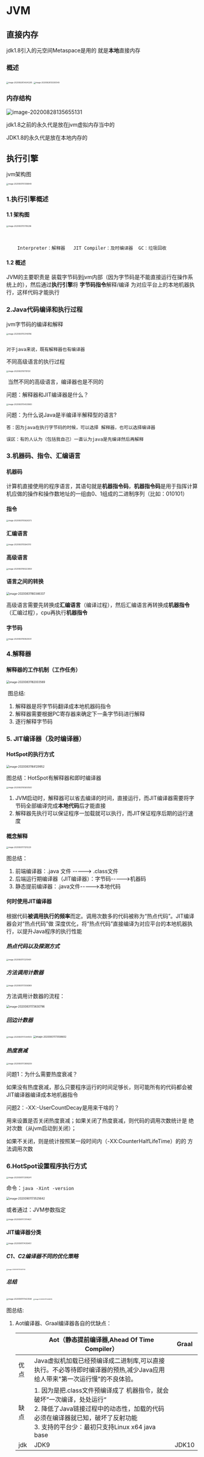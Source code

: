 # JVM



## 直接内存

jdk1.8引入的元空间Metaspace是用的 就是**本地**直接内存

### 概述

<img src="https://zhaozihui-typro.oss-cn-beijing.aliyuncs.com/typora/20200828134258.png" alt="image-20200828134243295" style="zoom:33%;" />

<img src="https://zhaozihui-typro.oss-cn-beijing.aliyuncs.com/typora/20200828135406.png" alt="image-20200828135350549" style="zoom:33%;" />

### 内存结构

![image-20200828135655131](https://zhaozihui-typro.oss-cn-beijing.aliyuncs.com/typora/20200831164141.png)

jdk1.8之前的永久代是放在jvm虚拟内存当中的

JDK1.8的永久代是放在本地内存的

## 执行引擎

jvm架构图

<img src="https://zhaozihui-typro.oss-cn-beijing.aliyuncs.com/typora/20200831164142.png" alt="image-20200831151358849" style="zoom:33%;" />



### 1.执行引擎概述

#### 1.1 架构图

<img src="https://zhaozihui-typro.oss-cn-beijing.aliyuncs.com/typora/20200831164143.png" alt="image-20200831151706296" style="zoom:33%;" />

​						

```
	Interpreter：解释器   JIT Compiler：及时编译器  GC：垃圾回收
```



#### 1.2 概述

JVM的主要职责是 装载字节码到jvm内部（因为字节码是不能直接运行在操作系统上的），然后通过**执行引擎**将 **字节码指令**解释/编译 为对应平台上的本地机器执行，这样代码才能执行









### 2.Java代码编译和执行过程

jvm字节码的编译和解释

<img src="https://zhaozihui-typro.oss-cn-beijing.aliyuncs.com/typora/20200831164144.png" alt="image-20200831153749786" style="zoom:33%;" />

```
																									对于java来说，既有解释器也有编译器
```

不同高级语言的执行过程

<img src="https://zhaozihui-typro.oss-cn-beijing.aliyuncs.com/typora/20200831164145.png" alt="image-20200831161110130" style="zoom:33%;" />

​																				当然不同的高级语言，编译器也是不同的



问题：解释器和JIT编译器是什么？

<img src="https://zhaozihui-typro.oss-cn-beijing.aliyuncs.com/typora/20200831164146.png" alt="image-20200831154020883" style="zoom: 33%;" />

问题：为什么说Java是半编译半解释型的语言?

```
答：因为java在执行字节码的时候，可以选择 解释器，也可以选择编译器

误区：有的人认为（包括我自己）一直认为java是先编译然后再解释
```



### 3.机器码、指令、汇编语言

#### 机器码

计算机直接使用的程序语言，其语句就是**机器指令码**，**机器指令码**是用于指挥计算机应做的操作和操作数地址的一组由0、1组成的二进制序列（比如：010101）

#### 指令

<img src="https://zhaozihui-typro.oss-cn-beijing.aliyuncs.com/typora/20200831164147.png" alt="image-20200831155626373" style="zoom: 33%;" />

#### 汇编语言

<img src="https://zhaozihui-typro.oss-cn-beijing.aliyuncs.com/typora/20200831164148.png" alt="image-20200831155843110" style="zoom: 33%;" />

#### 高级语言

<img src="https://zhaozihui-typro.oss-cn-beijing.aliyuncs.com/typora/20200831164149.png" alt="image-20200831160223659" style="zoom: 33%;" />

#### 语言之间的转换

<img src="https://zhaozihui-typro.oss-cn-beijing.aliyuncs.com/typora/20200831164150.png" alt="image-20200831160346337" style="zoom:50%;" />

高级语言需要先转换成**汇编语言**（编译过程），然后汇编语言再转换成**机器指令**（汇编过程），cpu再执行**机器指令**

#### 字节码

<img src="https://zhaozihui-typro.oss-cn-beijing.aliyuncs.com/typora/20200831164151.png" alt="image-20200831160829331" style="zoom:33%;" />



### 4.解释器

#### 解释器的工作机制（工作任务）

<img src="https://zhaozihui-typro.oss-cn-beijing.aliyuncs.com/typora/20200831164152.png" alt="image-20200831162003569" style="zoom:50%;" />

​	图总结:

1. 解释器是将字节码翻译成本地机器码指令
2. 解释器需要根据PC寄存器来确定下一条字节码进行解释
3. 逐行解释字节码



### 5. JIT编译器（及时编译器）



#### HotSpot的执行方式

<img src="https://zhaozihui-typro.oss-cn-beijing.aliyuncs.com/typora/20200831164153.png" alt="image-20200831164129952" style="zoom:50%;" />

图总结：HotSpot有解释器和即时编译器

<img src="https://zhaozihui-typro.oss-cn-beijing.aliyuncs.com/typora/20200916155849.png" alt="image-20200831165650560" style="zoom: 33%;" />

1. JVM启动时，解释器可以省去编译的时间，直接运行，而JIT编译器需要将字节码全部编译完成**本地代码**后才能直接
2. 解释器先执行可以保证程序一加载就可以执行，而JIT保证程序后期的运行速度



#### 概念解释

<img src="https://zhaozihui-typro.oss-cn-beijing.aliyuncs.com/typora/20200916155850.png" alt="image-20200831171210229" style="zoom:33%;" />

 图总结：

1. 前端编译器：.java 文件 -----> .class文件
2. 后端运行期编译器（JIT编译器）：字节码----->机器码
3. 静态提前编译器：.java文件----->本地代码



#### 何时使用JIT编译器

​		根据代码**被调用执行的频率**而定。调用次数多的代码被称为“热点代码”。JIT编译器会对“热点代码”做 深度优化，将“热点代码”直接编译为对应平台的本地机器执行，以提升Java程序的执行性能

##### 热点代码以及探测方式

<img src="https://zhaozihui-typro.oss-cn-beijing.aliyuncs.com/typora/20200916155851.png" alt="image-20200831172210491" style="zoom:33%;" />

 

##### 方法调用计数器

<img src="https://zhaozihui-typro.oss-cn-beijing.aliyuncs.com/typora/20200916155852.png" alt="image-20200831173556969" style="zoom:33%;" />

方法调用计数器的流程：

<img src="https://zhaozihui-typro.oss-cn-beijing.aliyuncs.com/typora/20200916155853.png" alt="image-20200831173630796" style="zoom:50%;" />

##### 回边计数器

<img src="https://zhaozihui-typro.oss-cn-beijing.aliyuncs.com/typora/20200916155854.png" alt="image-20200831173344503" style="zoom:33%;" />



<img src="https://zhaozihui-typro.oss-cn-beijing.aliyuncs.com/typora/20200916155855.png" alt="image-20200831173508602" style="zoom:43%;" />

##### 热度衰减

<img src="https://zhaozihui-typro.oss-cn-beijing.aliyuncs.com/typora/20200916155856.png" alt="image-20200831172808209" style="zoom: 33%;" />

问题1：为什么需要热度衰减？

如果没有热度衰减，那么只要程序运行的时间足够长，则可能所有的代码都会被JIT编译器编译成本地机器指令

问题2：-XX:-UserCountDecay是用来干啥的？

用来设置是否关闭热度衰减；如果关闭了热度衰减，则代码的调用次数统计是 绝对次数（从jvm启动到关闭）；

如果不关闭，则是统计按照某一段时间内（-XX:CounterHalfLifeTime）的的 方法调用次数

### 6.HotSpot设置程序执行方式

<img src="https://zhaozihui-typro.oss-cn-beijing.aliyuncs.com/typora/20200916155857.png" alt="image-20200901172908241" style="zoom:33%;" />

命令：`java -Xint -version`

<img src="https://zhaozihui-typro.oss-cn-beijing.aliyuncs.com/typora/20200916155858.png" alt="image-20200901173525642" style="zoom:50%;" />

或者通过：JVM参数指定

<img src="https://zhaozihui-typro.oss-cn-beijing.aliyuncs.com/typora/20200916155859.png" alt="image-20200901173704621" style="zoom:33%;" />



#### JIT编译器分类

<img src="https://zhaozihui-typro.oss-cn-beijing.aliyuncs.com/typora/20200916155900.png" alt="image-20200901174359451" style="zoom:33%;" />

##### C1、C2编译器不同的优化策略

<img src="https://zhaozihui-typro.oss-cn-beijing.aliyuncs.com/typora/20200916155901.png" alt="image-20200901175347145" style="zoom:25%;" />



##### 总结

<img src="https://zhaozihui-typro.oss-cn-beijing.aliyuncs.com/typora/20200916155902.png" alt="image-20200901175423594" style="zoom: 33%;" />

<img src="https://zhaozihui-typro.oss-cn-beijing.aliyuncs.com/typora/20200916155903.png" alt="image-20200901175458316" style="zoom:25%;" />

图总结:

1. Aot编译器、Graal编译器各自的优缺点：

   |      | Aot（静态提前编译器,Ahead Of Time Compiler）                 | Graal |
   | ---- | ------------------------------------------------------------ | ----- |
   | 优点 | Java虚拟机加载已经预编译成二进制库,可以直接执行。不必等待即时编译器的预热,减少Java应用给人带来"第一次运行慢"的不良体验。 |       |
   | 缺点 | 1. 因为是把.class文件预编译成了 机器指令，就会破坏”一次编译，处处运行“<br />2. 降低了Java链接过程中的动态性，加载的代码必须在编译器就已知，破坏了反射功能<br />3. 支持的平台少：最初只支持Linux x64 java base |       |
   | jdk  | JDK9                                                         | JDK10 |

   











































































































































